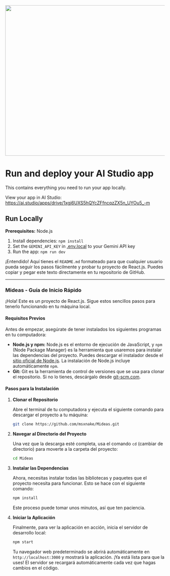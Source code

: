 <div align="center">
<img width="1200" height="475" alt="GHBanner" src="https://github.com/user-attachments/assets/0aa67016-6eaf-458a-adb2-6e31a0763ed6" />
</div>

# Run and deploy your AI Studio app

This contains everything you need to run your app locally.

View your app in AI Studio: https://ai.studio/apps/drive/1xgj6UXS5hQYcZFfncqzZX5n_UYOu5_-m

## Run Locally

**Prerequisites:**  Node.js


1. Install dependencies:
   `npm install`
2. Set the `GEMINI_API_KEY` in [.env.local](.env.local) to your Gemini API key
3. Run the app:
   `npm run dev`

  ¡Entendido\! Aquí tienes el `README.md` formateado para que cualquier usuario pueda seguir los pasos fácilmente y probar tu proyecto de React.js. Puedes copiar y pegar este texto directamente en tu repositorio de GitHub.

-----

### Mideas - Guía de Inicio Rápido

¡Hola\! Este es un proyecto de React.js. Sigue estos sencillos pasos para tenerlo funcionando en tu máquina local.

#### Requisitos Previos

Antes de empezar, asegúrate de tener instalados los siguientes programas en tu computadora:

  * **Node.js y npm:** Node.js es el entorno de ejecución de JavaScript, y `npm` (Node Package Manager) es la herramienta que usaremos para instalar las dependencias del proyecto. Puedes descargar el instalador desde el [sitio oficial de Node.js](https://nodejs.org/es/). La instalación de Node.js incluye automáticamente `npm`.
  * **Git:** Git es la herramienta de control de versiones que se usa para clonar el repositorio. Si no lo tienes, descárgalo desde [git-scm.com](https://git-scm.com/).

#### Pasos para la Instalación

1.  **Clonar el Repositorio**

    Abre el terminal de tu computadora y ejecuta el siguiente comando para descargar el proyecto a tu máquina:

    ```bash
    git clone https://github.com/msxnake/Mideas.git
    ```

2.  **Navegar al Directorio del Proyecto**

    Una vez que la descarga esté completa, usa el comando `cd` (cambiar de directorio) para moverte a la carpeta del proyecto:

    ```bash
    cd Mideas
    ```

3.  **Instalar las Dependencias**

    Ahora, necesitas instalar todas las bibliotecas y paquetes que el proyecto necesita para funcionar. Esto se hace con el siguiente comando:

    ```bash
    npm install
    ```

    Este proceso puede tomar unos minutos, así que ten paciencia.

4.  **Iniciar la Aplicación**

    Finalmente, para ver la aplicación en acción, inicia el servidor de desarrollo local:

    ```bash
    npm start
    ```

    Tu navegador web predeterminado se abrirá automáticamente en `http://localhost:3000` y mostrará la aplicación. ¡Ya está lista para que la uses\! El servidor se recargará automáticamente cada vez que hagas cambios en el código. 
